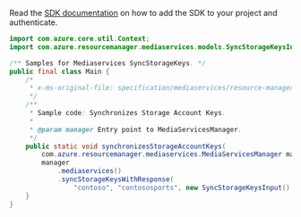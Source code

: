 Read the [SDK documentation](https://github.com/Azure/azure-sdk-for-java/blob/azure-resourcemanager-mediaservices_1.1.0-beta.3/sdk/mediaservices/azure-resourcemanager-mediaservices/README.md) on how to add the SDK to your project and authenticate.

```java
import com.azure.core.util.Context;
import com.azure.resourcemanager.mediaservices.models.SyncStorageKeysInput;

/** Samples for Mediaservices SyncStorageKeys. */
public final class Main {
    /*
     * x-ms-original-file: specification/mediaservices/resource-manager/Microsoft.Media/stable/2021-06-01/examples/accounts-sync-storage-keys.json
     */
    /**
     * Sample code: Synchronizes Storage Account Keys.
     *
     * @param manager Entry point to MediaServicesManager.
     */
    public static void synchronizesStorageAccountKeys(
        com.azure.resourcemanager.mediaservices.MediaServicesManager manager) {
        manager
            .mediaservices()
            .syncStorageKeysWithResponse(
                "contoso", "contososports", new SyncStorageKeysInput().withId("contososportsstore"), Context.NONE);
    }
}
```
